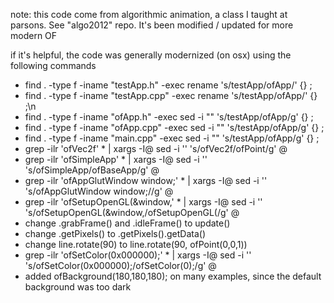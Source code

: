 

note: this code come from algorithmic animation, a class I taught at parsons.  See "algo2012" repo.  It's been modified / updated for more modern OF

if it's helpful, the code was generally modernized  (on osx) using the following commands 

- find . -type f -iname "testApp.h" -exec rename 's/testApp/ofApp/' {} \;
- find . -type f -iname "testApp.cpp" -exec rename 's/testApp/ofApp/' {} \;\n
- find . -type f -iname "ofApp.h" -exec sed -i "" 's/testApp/ofApp/g' {} \;
- find . -type f -iname "ofApp.cpp" -exec sed -i "" 's/testApp/ofApp/g' {} \;
- find . -type f -iname "main.cpp" -exec sed -i "" 's/testApp/ofApp/g' {} \;
- grep -ilr 'ofVec2f' * | xargs -I@ sed -i '' 's/ofVec2f/ofPoint/g' @
- grep -ilr 'ofSimpleApp' * | xargs -I@ sed -i '' 's/ofSimpleApp/ofBaseApp/g' @
- grep -ilr 'ofAppGlutWindow window;' * | xargs -I@ sed -i '' 's/ofAppGlutWindow window;//g' @
- grep -ilr 'ofSetupOpenGL(&window,' * | xargs -I@ sed -i '' 's/ofSetupOpenGL(&window,/ofSetupOpenGL(/g' @
- change .grabFrame() and .idleFrame() to update()
- change .getPixels() to .getPixels().getData()
- change line.rotate(90) to line.rotate(90, ofPoint(0,0,1))
- grep -ilr 'ofSetColor(0x000000);' * | xargs -I@ sed -i '' 's/ofSetColor(0x000000);/ofSetColor(0);/g' @
- added ofBackground(180,180,180); on many examples, since the default background was too dark
